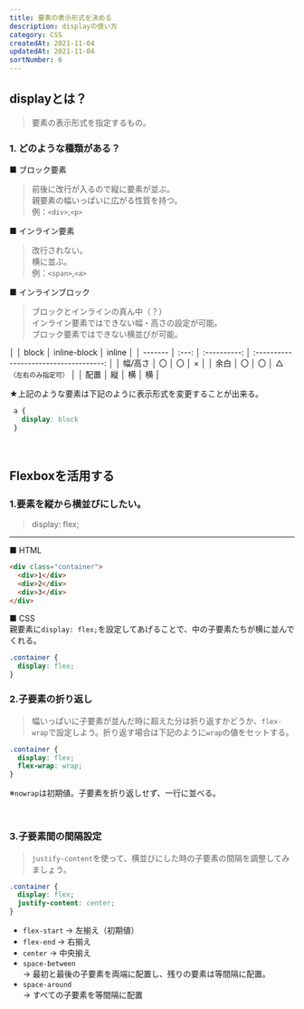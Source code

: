 ```yaml
---
title: 要素の表示形式を決める
description: displayの使い方
category: CSS
createdAt: 2021-11-04
updatedAt: 2021-11-04
sortNumber: 6
---
```


## displayとは？
> 要素の表示形式を指定するもの。

### 1. どのような種類がある？
■ ブロック要素
> 前後に改行が入るので縦に要素が並ぶ。<br>
> 親要素の幅いっぱいに広がる性質を持つ。<br>
> 例：`<div>`,`<p>`

■ インライン要素 
> 改行されない。<br>
> 横に並ぶ。<br>
> 例：`<span>`,`<a>`

■ インラインブロック
> ブロックとインラインの真ん中（？）<br>
> インライン要素ではできない幅・高さの設定が可能。<br>
> ブロック要素ではできない横並びが可能。

  │         │ block │ inline-block │                 inline                 │
  │ ------- │ :---: │ :----------: │ :------------------------------------: │
  │ 幅/高さ │  〇   │      〇      │                   ×                    │
  │ 余白    │  〇   │      〇      │ △<br><small>（左右のみ指定可）</small> │
  │ 配置    │  縦   │      横      │                   横                   │

★上記のような要素は下記のように表示形式を変更することが出来る。
```css
 a {
   display: block
 }
```

<br>

## Flexboxを活用する

### 1.要素を縦から横並びにしたい。
> display: flex;
---
■ HTML

```html
<div class="container">
  <div>1</div>
  <div>2</div>
  <div>3</div>
</div>
```

■ CSS<br>
親要素に`display: flex;`を設定してあげることで、中の子要素たちが横に並んでくれる。
```css
.container {
  display: flex;
}
```

### 2.子要素の折り返し
> 幅いっぱいに子要素が並んだ時に超えた分は折り返すかどうか、`flex-wrap`で設定しよう。折り返す場合は下記のように`wrap`の値をセットする。
```css
.container {
  display: flex;
  flex-wrap: wrap;
}
```
※`nowrap`は初期値。子要素を折り返しせず、一行に並べる。

<br>

### 3.子要素間の間隔設定
> `justify-content`を使って、横並びにした時の子要素の間隔を調整してみましょう。
```css
.container {
  display: flex;
  justify-content: center; 
}
```

- `flex-start` → 左揃え（初期値）
- `flex-end`   → 右揃え
- `center`     → 中央揃え
- `space-between`<br> 
  → 最初と最後の子要素を両端に配置し、残りの要素は等間隔に配置。
- `space-around`<br>
  → すべての子要素を等間隔に配置
